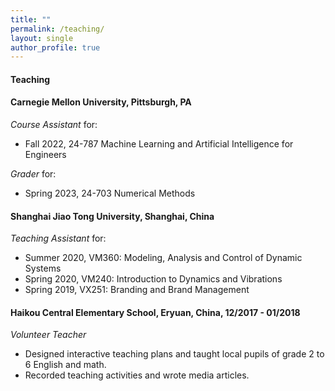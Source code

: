```yaml
---
title: ""
permalink: /teaching/
layout: single
author_profile: true
---
```


#### Teaching


#### Carnegie Mellon University, Pittsburgh, PA

_Course Assistant_ for:

- Fall 2022, 24-787 Machine Learning and Artificial Intelligence for Engineers

_Grader_ for:

- Spring 2023, 24-703 Numerical Methods

#### Shanghai Jiao Tong University, Shanghai, China

_Teaching Assistant_ for:

- Summer 2020, VM360: Modeling, Analysis and Control of Dynamic Systems
- Spring 2020, VM240: Introduction to Dynamics and Vibrations
- Spring 2019, VX251: Branding and Brand Management

#### Haikou Central Elementary School, Eryuan, China, 12/2017 - 01/2018

_Volunteer Teacher_

- Designed interactive teaching plans and taught local pupils of grade 2 to 6 English and math.
- Recorded teaching activities and wrote media articles.